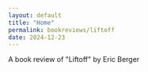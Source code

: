 ```yaml
---
layout: default
title: "Home"
permalink: bookreviews/liftoff
date: 2024-12-23
---
```


A book review of "Liftoff" by Eric Berger
